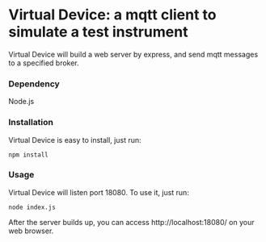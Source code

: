 Virtual Device: a mqtt client to simulate a test instrument
===========================================================

Virtual Device will build a web server by express, and send mqtt messages to a specified broker.

### Dependency

Node.js

### Installation

Virtual Device is easy to install, just run:

  `npm install`

### Usage

Virtual Device will listen port 18080. To use it, just run:

  `node index.js`

After the server builds up, you can access http://localhost:18080/ on your web browser.
